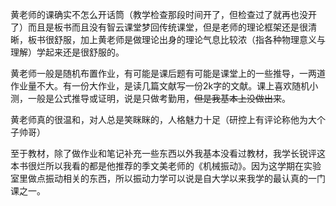 黄老师的课确实不怎么开话筒（教学检查那段时间开了，但检查过了就再也没开了）而且是板书而且没有智云课堂梦回传统课堂，但是老师的理论框架还是很清晰，板书很舒服，加上黄老师是做理论出身的理论气息比较浓（指各种物理意义与理解）学起来还是很舒服的。

黄老师一般是随机布置作业，有可能是课后题有可能是课堂上的一些推导，一两道作业量不大。有一份大作业，是读几篇文献写一份2k字的文献。课上喜欢随机小测，一般是公式推导或证明，说是只做考勤用，~~但是我基本上没做出来~~。

黄老师真的很温和，对人总是笑眯眯的，人格魅力十足（研控上有评论称他为大个子帅哥）

至于教材，除了做作业和笔记补充一些东西以外我基本没看过教材，我学长锐评这本书很烂所以我看的都是他推荐的季文美老师的《机械振动》。因为这学期在实验室里做点振动相关的东西，所以振动力学可以说是自大学以来我学的最认真的一门课之一。